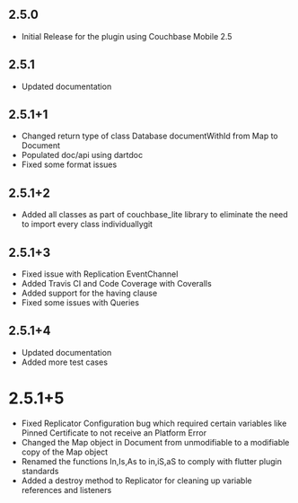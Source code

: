 ## 2.5.0

* Initial Release for the plugin using Couchbase Mobile 2.5

## 2.5.1

* Updated documentation

## 2.5.1+1

* Changed return type of class Database documentWithId from Map to Document
* Populated doc/api using dartdoc
* Fixed some format issues

## 2.5.1+2

* Added all classes as part of couchbase_lite library to eliminate the need to import every class individuallygit

## 2.5.1+3

* Fixed issue with Replication EventChannel
* Added Travis CI and Code Coverage with Coveralls
* Added support for the having clause
* Fixed some issues with Queries

## 2.5.1+4

* Updated documentation
* Added more test cases

# 2.5.1+5

* Fixed Replicator Configuration bug which required certain variables like Pinned Certificate to not receive an Platform Error
* Changed the Map object in Document from unmodifiable to a modifiable copy of the Map object
* Renamed the functions In,Is,As to in,iS,aS to comply with flutter plugin standards
* Added a destroy method to Replicator for cleaning up variable references and listeners